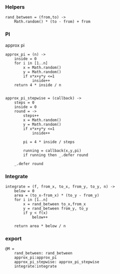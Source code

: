 	
### Helpers



	rand_between = (from,to) ->
		Math.random() * (to - from) + from

### PI
approx pi

	approx_pi = (n) ->
		inside = 0
		for i in [1..n]
			x = Math.random()
			y = Math.random()
			if x*x+y*y <=1
				inside++
		return 4 * inside / n


	approx_pi_stepwise = (callback) ->
		steps = 0
		inside = 0
		round = ->
			steps++
			x = Math.random()
			y = Math.random()
			if x*x+y*y <=1
				inside++

			pi = 4 * inside / steps

			running = callback(x,y,pi)
			if running then _.defer round

		_.defer round

### Integrate


	integrate = (f, from_x, to_x, from_y, to_y, n) ->
		below = 0
		area = (to_x-from_x) * (to_y - from_y)
		for i in [1..n]
			x = rand_between to_x,from_x
			y = rand_between from_y, to_y
			if y < f(x)
				below++

		return area * below / n

			
				




### export
	
	@M = 
		rand_between: rand_between
		approx_pi:approx_pi
		approx_pi_stepwise: approx_pi_stepwise
		integrate:integrate